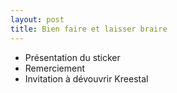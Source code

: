 ```yaml
---
layout: post
title: Bien faire et laisser braire
---
```


- Présentation du sticker
- Remerciement
- Invitation à dévouvrir Kreestal
